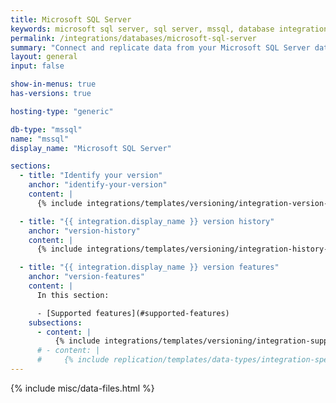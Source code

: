 ```yaml
---
title: Microsoft SQL Server
keywords: microsoft sql server, sql server, mssql, database integration, etl mssql, mssql etl, sql server etl
permalink: /integrations/databases/microsoft-sql-server
summary: "Connect and replicate data from your Microsoft SQL Server database using Stitch's MSSQL integration."
layout: general
input: false

show-in-menus: true
has-versions: true

hosting-type: "generic"

db-type: "mssql"
name: "mssql"
display_name: "Microsoft SQL Server"

sections:
  - title: "Identify your version"
    anchor: "identify-your-version"
    content: |
      {% include integrations/templates/versioning/integration-version-tiles.html %}

  - title: "{{ integration.display_name }} version history"
    anchor: "version-history"
    content: |
      {% include integrations/templates/versioning/integration-history-and-changelog.html %}

  - title: "{{ integration.display_name }} version features"
    anchor: "version-features"
    content: |
      In this section:

      - [Supported features](#supported-features)
    subsections:
      - content: |
          {% include integrations/templates/versioning/integration-supported-features.html type="version-comparison" feature-type="databases" %}
      # - content: |
      #     {% include replication/templates/data-types/integration-specific-data-types.html %}
---
```

{% include misc/data-files.html %}